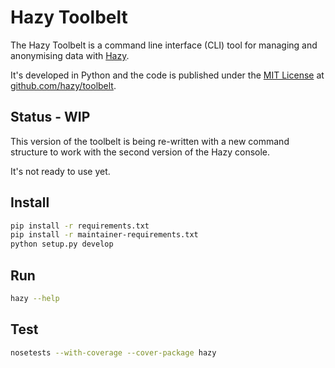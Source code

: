 
# Hazy Toolbelt

The Hazy Toolbelt is a command line interface (CLI) tool for managing and anonymising data with [Hazy](https://hazy.com).

It's developed in Python and the code is published under the [MIT License](https://github.com/hazy/toolbelt/blob/master/LICENSE) at [github.com/hazy/toolbelt](https://github.com/hazy/toolbelt).

## Status - WIP

This version of the toolbelt is being re-written with a new command structure to work with the second version of the Hazy console.

It's not ready to use yet.

## Install

```sh
pip install -r requirements.txt
pip install -r maintainer-requirements.txt
python setup.py develop
```

## Run

```sh
hazy --help
```

## Test

```sh
nosetests --with-coverage --cover-package hazy
```
